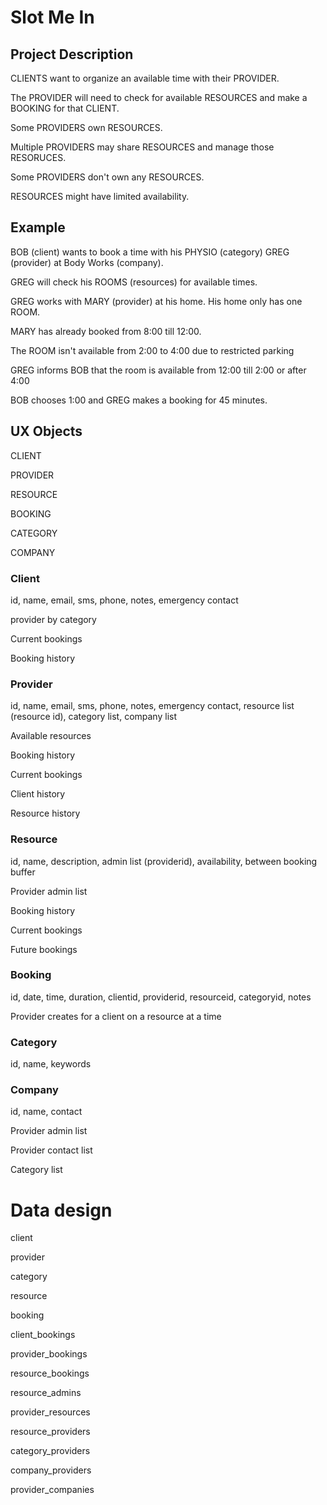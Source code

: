 # Slot Me In

## Project Description

CLIENTS want to organize an available time with their PROVIDER.

The PROVIDER will need to check for available RESOURCES and make a BOOKING for that CLIENT.

Some PROVIDERS own RESOURCES.

Multiple PROVIDERS may share RESOURCES and manage those RESORUCES.

Some PROVIDERS don't own any RESOURCES.

RESOURCES might have limited availability.

## Example

BOB (client) wants to book a time with his PHYSIO (category) GREG (provider) at Body Works (company).

GREG will check his ROOMS (resources) for available times.

GREG works with MARY (provider) at his home.  His home only has one ROOM.

MARY has already booked from 8:00 till 12:00.

The ROOM isn't available from 2:00 to 4:00 due to restricted parking

GREG informs BOB that the room is available from 12:00 till 2:00 or after 4:00

BOB chooses 1:00 and GREG makes a booking for 45 minutes.

## UX Objects
CLIENT

PROVIDER

RESOURCE

BOOKING

CATEGORY

COMPANY

### Client
id, name, email, sms, phone, notes, emergency contact

provider by category

Current bookings

Booking history

### Provider
id, name, email, sms, phone, notes, emergency contact, resource list (resource id), category list, company list

Available resources

Booking history

Current bookings

Client history

Resource history

### Resource
id, name, description, admin list (providerid), availability, between booking buffer

Provider admin list

Booking history

Current bookings

Future bookings

### Booking
id, date, time, duration, clientid, providerid, resourceid, categoryid, notes

Provider creates for a client on a resource at a time

### Category
id, name, keywords

### Company
id, name, contact

Provider admin list

Provider contact list

Category list

# Data design

client

provider

category

resource

booking

client_bookings

provider_bookings

resource_bookings

resource_admins

provider_resources

resource_providers

category_providers

company_providers

provider_companies

